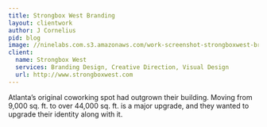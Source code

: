 ```yaml
---
title: Strongbox West Branding
layout: clientwork
author: J Cornelius
pid: blog
image: //ninelabs.com.s3.amazonaws.com/work-screenshot-strongboxwest-brand.png
client:
  name: Strongbox West
  services: Branding Design, Creative Direction, Visual Design
  url: http://www.strongboxwest.com
---
```

Atlanta&rsquo;s original coworking spot had outgrown their building. Moving from 9,000 sq. ft. to over 44,000 sq. ft. is a major upgrade, and they wanted to upgrade their identity along with it.

